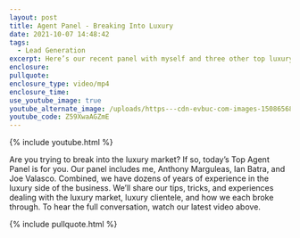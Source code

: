```yaml
---
layout: post
title: Agent Panel - Breaking Into Luxury
date: 2021-10-07 14:48:42
tags:
  - Lead Generation
excerpt: Here’s our recent panel with myself and three other top luxury agents.
enclosure:
pullquote:
enclosure_type: video/mp4
enclosure_time:
use_youtube_image: true
youtube_alternate_image: /uploads/https---cdn-evbuc-com-images-150865689-284564692102-1-original.jpg
youtube_code: Z59XwaAGZmE
---
```

{% include youtube.html %}

Are you trying to break into the luxury market? If so, today’s Top Agent Panel is for you. Our panel includes me, Anthony Marguleas, Ian Batra, and Joe Valasco. Combined, we have dozens of years of experience in the luxury side of the business. We’ll share our tips, tricks, and experiences dealing with the luxury market, luxury clientele, and how we each broke through. To hear the full conversation, watch our latest video above.

{% include pullquote.html %}
